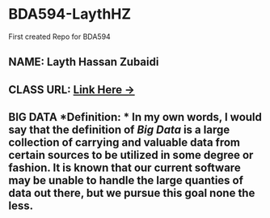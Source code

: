 # BDA594-LaythHZ
First created Repo for BDA594
## **NAME:** Layth Hassan Zubaidi
## **CLASS URL:** [Link Here ->](https://sdsu.instructure.com/courses/79732)
## **BIG DATA** *Definition: * In my own words, I would say that the definition of *Big Data* is a large collection of carrying and valuable data from certain sources to be utilized in some degree or fashion. It is known that our current software may be unable to handle the large quanties of data out there, but we pursue this goal none the less.
